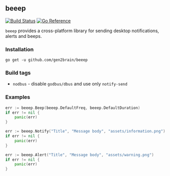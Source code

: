 ## beeep
[![Build Status](https://github.com/gen2brain/beeep/actions/workflows/build.yml/badge.svg)](https://github.com/gen2brain/beeep/actions)
[![Go Reference](https://pkg.go.dev/badge/github.com/gen2brain/beeep.svg)](https://pkg.go.dev/github.com/gen2brain/beeep)

`beeep` provides a cross-platform library for sending desktop notifications, alerts and beeps.

### Installation

    go get -u github.com/gen2brain/beeep

### Build tags

* `nodbus` - disable `godbus/dbus` and use only `notify-send`

### Examples

```go
err := beeep.Beep(beeep.DefaultFreq, beeep.DefaultDuration)
if err != nil {
    panic(err)
}
```

```go
err := beeep.Notify("Title", "Message body", "assets/information.png")
if err != nil {
    panic(err)
}
```

```go
err := beeep.Alert("Title", "Message body", "assets/warning.png")
if err != nil {
    panic(err)
}
```
